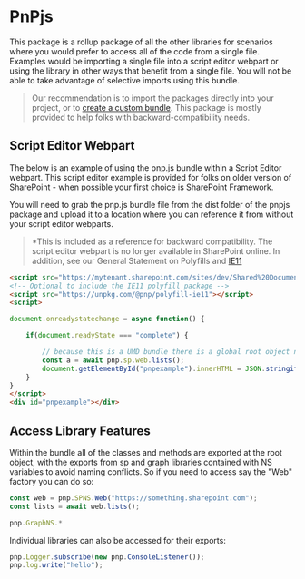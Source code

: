 # PnPjs

This package is a rollup package of all the other libraries for scenarios where you would prefer to access all of the code from a single file. Examples would be importing a single file into a script editor webpart or using the library in other ways that benefit from a single file. You will not be able to take advantage of selective imports using this bundle.

> Our recommendation is to import the packages directly into your project, or to [create a custom bundle](../concepts/custom-bundle.md). This package is mostly provided to help folks with backward-compatibility needs.

## Script Editor Webpart

The below is an example of using the pnp.js bundle within a Script Editor webpart. This script editor example is provided for folks on older version of SharePoint - when possible your first choice is SharePoint Framework.

You will need to grab the pnp.js bundle file from the dist folder of the pnpjs package and upload it to a location where you can reference it from without your script editor webparts.

> *This is included as a reference for backward compatibility. The script editor webpart is no longer available in SharePoint online. In addition, see our General Statement on Polyfills and [IE11](../concepts/pollyfill.md)

```HTML
<script src="https://mytenant.sharepoint.com/sites/dev/Shared%20Documents/pnp2bundle/pnp.js"></script>
<!-- Optional to include the IE11 polyfill package -->
<script src="https://unpkg.com/@pnp/polyfill-ie11"></script>
<script>

document.onreadystatechange = async function() {

    if(document.readyState === "complete") {

        // because this is a UMD bundle there is a global root object named "pnp"
        const a = await pnp.sp.web.lists();
        document.getElementById("pnpexample").innerHTML = JSON.stringify(a);
    }
}
</script>
<div id="pnpexample"></div>
```

## Access Library Features

Within the bundle all of the classes and methods are exported at the root object, with the exports from sp and graph libraries contained with NS variables to avoid naming conflicts. So if you need to access say the "Web" factory you can do so:

```JavaScript
const web = pnp.SPNS.Web("https://something.sharepoint.com");
const lists = await web.lists();
```

```JavaScript
pnp.GraphNS.*
```

Individual libraries can also be accessed for their exports:

```JavaScript
pnp.Logger.subscribe(new pnp.ConsoleListener());
pnp.log.write("hello");
```
